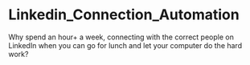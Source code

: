 # Linkedin_Connection_Automation
Why spend an hour+ a week, connecting with the correct people on LinkedIn when you can go for lunch and let your computer do the hard work?
